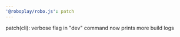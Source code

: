 ```yaml
---
'@roboplay/robo.js': patch
---
```


patch(cli): verbose flag in "dev" command now prints more build logs
